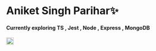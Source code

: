 # Aniket Singh Parihar✨

#### Currently exploring TS , Jest , Node , Express , MongoDB


<a href="https://twitter.com/aniketxparihar" target="_blank"><img src="https://img.shields.io/badge/Twitter-1DA1F2?style=flat&logo=twitter&logoColor=white" alt="Twitter Badge" height="20"></a>&nbsp;
